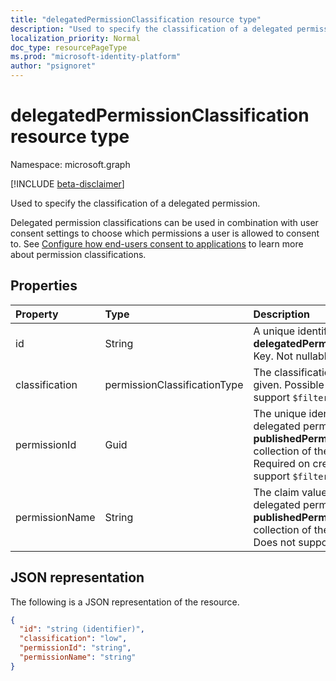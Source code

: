 ```yaml
---
title: "delegatedPermissionClassification resource type"
description: "Used to specify the classification of a delegated permission."
localization_priority: Normal
doc_type: resourcePageType
ms.prod: "microsoft-identity-platform"
author: "psignoret"
---
```


# delegatedPermissionClassification resource type

Namespace: microsoft.graph

[!INCLUDE [beta-disclaimer](../../includes/beta-disclaimer.md)]

Used to specify the classification of a delegated permission.

Delegated permission classifications can be used in combination with user consent settings to choose which permissions a user is allowed to consent to. See [Configure how end-users consent to applications](https://docs.microsoft.com/azure/active-directory/manage-apps/configure-user-consent) to learn more about permission classifications.

## Properties

| Property | Type | Description |
|:---------------|:--------|:----------|
| id | String | A unique identifier for the **delegatedPermissionClassification** Key. Not nullable. Read-only. |
| classification | permissionClassificationType | The classification value being given. Possible value: `low`. Does not support `$filter`. |
| permissionId | Guid | The unique identifier (**id**) for the delegated permission listed in the **publishedPermissionScopes** collection of the [servicePrincipal](servicePrincipal.md). Required on create. Does not support `$filter`. |
| permissionName | String | The claim value (**value**) for the delegated permission listed in the **publishedPermissionScopes** collection of the [servicePrincipal](servicePrincipal.md). Does not support `$filter`. |

## JSON representation

The following is a JSON representation of the resource.

<!-- {
  "blockType": "resource",
  "optionalProperties": [

  ],
  "@odata.type": "microsoft.graph.delegatedPermissionClassification"
}-->

```json
{
  "id": "string (identifier)",
  "classification": "low",
  "permissionId": "string",
  "permissionName": "string"
}
```
